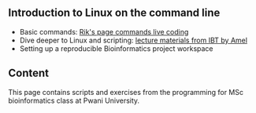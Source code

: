 ## Introduction to Linux on the command line
- Basic commands: [Rik's page commands live coding](http://rik.smith-unna.com/command_line_bootcamp)
- Dive deeper to Linux and scripting: [lecture materials from IBT by Amel](https://github.com/amelgh/Introduction_To_Linux)
- Setting up a reproducible Bioinformatics project workspace
    
## Content
This page contains scripts and exercises from the programming for MSc bioinformatics class at Pwani University. 
